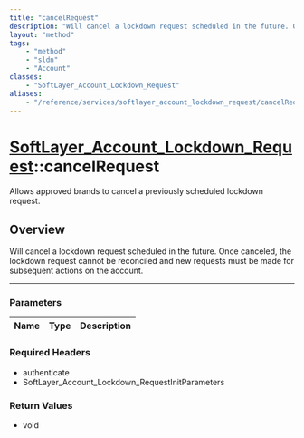 ```yaml
---
title: "cancelRequest"
description: "Will cancel a lockdown request scheduled in the future. Once canceled, the lockdown request cannot be reconciled and new... "
layout: "method"
tags:
    - "method"
    - "sldn"
    - "Account"
classes:
    - "SoftLayer_Account_Lockdown_Request"
aliases:
    - "/reference/services/softlayer_account_lockdown_request/cancelRequest"
---
```

# [SoftLayer_Account_Lockdown_Request](/reference/services/SoftLayer_Account_Lockdown_Request)::cancelRequest


Allows approved brands to cancel a previously scheduled lockdown request.


## Overview 
Will cancel a lockdown request scheduled in the future. Once canceled, the lockdown request cannot be reconciled and new requests must be made for subsequent actions on the account. 

-----

### Parameters 
|Name | Type | Description |
| --- | --- | --- |


### Required Headers
* authenticate
* SoftLayer_Account_Lockdown_RequestInitParameters


### Return Values
* void




